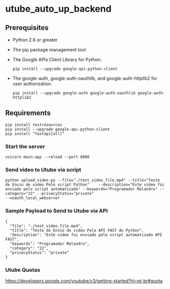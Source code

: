 # utube_auto_up_backend

## Prerequisites

*   Python 2.6 or greater

*   The pip package management tool

*   The Google APIs Client Library for Python:
    ```
    pip install --upgrade google-api-python-client
    ```
*   The google-auth, google-auth-oauthlib, and google-auth-httplib2 for user authorization.
    ```
    pip install --upgrade google-auth google-auth-oauthlib google-auth-httplib2
    ```
    
## Requirements
```
pip install testresources
pip install --upgrade google-api-python-client
pip install "fastapi[all]"
```

### Start the server
```
uvicorn main:app --reload --port 8000
```

### Send video to Utube via script
```
python upload_video.py --file="./test_video_file.mp4" --title="Teste de Envio de video Pelo script Python"    --description="Este video foi enviado pelo script automatizado" --keywords="Programador Malandro" --category="22" --privacyStatus="private" 
--noauth_local_webserver
```

### Sample Payload to Send to Utube via API
```
{
  "file": "./test_video_file.mp4",
  "title": "Teste de Envio de video Pela API FAST do Python",
  "description": "Este video foi enviado pelo script automatizado API FAST",
  "keywords": "Programador Malandro",
  "category": "22",
  "privacyStatus": "private"
}
```
### Utube Quotas
https://developers.google.com/youtube/v3/getting-started?hl=pt-br#quota